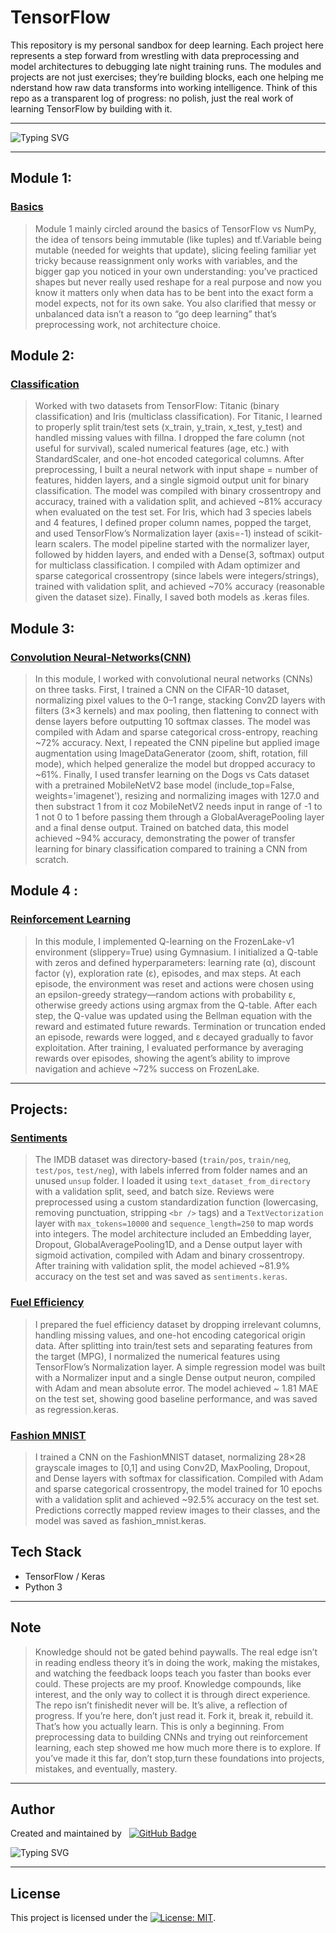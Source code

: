 # TensorFlow 
This repository is my personal sandbox for deep learning. Each project here represents a step forward from wrestling with data preprocessing and model architectures to debugging late night training runs. The modules and projects are not just exercises; they’re building blocks, each one helping me nderstand how raw data transforms into working intelligence. Think of this repo as a transparent log of progress: no polish, just the real work of learning TensorFlow by building with it.

---
<p align="left">
<img src="https://readme-typing-svg.demolab.com?font=Fira+Code&duration=3000&pause=500&color=00FF80&background=765898&center=false&vCenter=false&width=440&lines=Basics;Classification;Convolution+Neural+Network+(CNN);Reinforcement-Learning;Project:+Sentiment+Analysis;Project:+Fuel+Efficiency;Project:+Fashion+MNIST" alt="Typing SVG" />
</p>

---
## Module 1:
### [Basics](https://github.com/aypy01/tensorflow/blob/main/module-1.ipynb)
> Module 1 mainly circled around the basics of TensorFlow vs NumPy, the idea of tensors being immutable (like tuples) and tf.Variable being mutable (needed for weights that update), slicing feeling familiar yet tricky because reassignment only works with variables, and the bigger gap you noticed in your own understanding: you’ve practiced shapes but never really used reshape for a real purpose and now you know it matters only when data has to be bent into the exact form a model expects, not for its own sake. You also clarified that messy or unbalanced data isn’t a reason to “go deep learning”  that’s preprocessing work, not architecture choice.
## Module 2:
### [Classification](https://github.com/aypy01/tensorflow/blob/main/module-2.ipynb)
> Worked with two datasets from TensorFlow: Titanic (binary classification) and Iris (multiclass classification). For Titanic, I learned to properly split train/test sets (x_train, y_train, x_test, y_test) and handled missing values with fillna. I dropped the fare column (not useful for survival), scaled numerical features (age, etc.) with StandardScaler, and one-hot encoded categorical columns. After preprocessing, I built a neural network with input shape = number of features, hidden layers, and a single sigmoid output unit for binary classification. The model was compiled with binary crossentropy and accuracy, trained with a validation split, and achieved ~81% accuracy when evaluated on the test set. For Iris, which had 3 species labels and 4 features, I defined proper column names, popped the target, and used TensorFlow’s Normalization layer (axis=-1) instead of scikit-learn scalers. The model pipeline started with the normalizer layer, followed by hidden layers, and ended with a Dense(3, softmax) output for multiclass classification. I compiled with Adam optimizer and sparse categorical crossentropy (since labels were integers/strings), trained with validation split, and achieved ~70% accuracy (reasonable given the dataset size). Finally, I saved both models as .keras files.
## Module 3:
### [Convolution Neural-Networks(CNN)](https://github.com/aypy01/tensorflow/blob/main/module-3.ipynb)
> In this module, I worked with convolutional neural networks (CNNs) on three tasks. First, I trained a CNN on the CIFAR-10 dataset, normalizing pixel values to the 0–1 range, stacking Conv2D layers with filters (3×3 kernels) and max pooling, then flattening to connect with dense layers before outputting 10 softmax classes. The model was compiled with Adam and sparse categorical cross-entropy, reaching ~72% accuracy. Next, I repeated the CNN pipeline but applied image augmentation using ImageDataGenerator (zoom, shift, rotation, fill mode), which helped generalize the model but dropped accuracy to ~61%. Finally, I used transfer learning on the Dogs vs Cats dataset with a pretrained MobileNetV2 base model (include_top=False, weights='imagenet'), resizing and normalizing images with 127.0 and then substract 1 from it coz MobileNetV2 needs input in range of -1 to 1 not 0 to 1 before passing them through a GlobalAveragePooling layer and a final dense output. Trained on batched data, this model achieved ~94% accuracy, demonstrating the power of transfer learning for binary classification compared to training a CNN from scratch.

## Module 4 :
### [Reinforcement Learning](https://github.com/aypy01/tensorflow/blob/main/module-4.ipynb)
>  In this module, I implemented Q-learning on the FrozenLake-v1 environment (slippery=True) using Gymnasium. I initialized a Q-table with zeros and defined hyperparameters: learning rate (α), discount factor (γ), exploration rate (ε), episodes, and max steps. At each episode, the environment was reset and actions were chosen using an epsilon-greedy strategy—random actions with probability ε, otherwise greedy actions using argmax from the Q-table. After each step, the Q-value was updated using the Bellman equation with the reward and estimated future rewards. Termination or truncation ended an episode, rewards were logged, and ε decayed gradually to favor exploitation. After training, I evaluated performance by averaging rewards over episodes, showing the agent’s ability to improve navigation and achieve ~72% success on FrozenLake.

---

## Projects:
### [Sentiments](https://github.com/aypy01/tensorflow/blob/main/sentiments.ipynb)
>  The IMDB dataset was directory-based (`train/pos`, `train/neg`, `test/pos`, `test/neg`), with labels inferred from folder names and an unused `unsup` folder. I loaded it using `text_dataset_from_directory` with a validation split, seed, and batch size. Reviews were preprocessed using a custom standardization function (lowercasing, removing punctuation, stripping `<br />` tags) and a `TextVectorization` layer with `max_tokens=10000` and `sequence_length=250` to map words into integers. The model architecture included an Embedding layer, Dropout, GlobalAveragePooling1D, and a Dense output layer with sigmoid activation, compiled with Adam and binary crossentropy. After training with validation split, the model achieved \~81.9% accuracy on the test set and was saved as `sentiments.keras`.
### [Fuel Efficiency](https://github.com/aypy01/tensorflow/blob/main/fuel_efficiency.ipynb)
>  I prepared the fuel efficiency dataset by dropping irrelevant columns, handling missing values, and one-hot encoding categorical origin data. After splitting into train/test sets and separating features from the target (MPG), I normalized the numerical features using TensorFlow’s Normalization layer. A simple regression model was built with a Normalizer input and a single Dense output neuron, compiled with Adam and mean absolute error. The model achieved ~ 1.81 MAE on the test set, showing good baseline performance, and was saved as regression.keras.

### [Fashion MNIST](https://github.com/aypy01/tensorflow/blob/main/fashion-mnist-image-classifier.py)
>  I trained a CNN on the FashionMNIST dataset, normalizing 28×28 grayscale images to [0,1] and using Conv2D, MaxPooling, Dropout, and Dense layers with softmax for classification. Compiled with Adam and sparse categorical crossentropy, the model trained for 10 epochs with a validation split and achieved ~92.5% accuracy on the test set. Predictions correctly mapped review images to their classes, and the model was saved as fashion_mnist.keras.


## Tech Stack
- TensorFlow / Keras
- Python 3

---

## Note
> Knowledge should not be gated behind paywalls.
The real edge isn’t in reading endless theory it’s in doing the work, making the mistakes, and watching the feedback loops teach you faster than books ever could. These projects are my proof. Knowledge compounds, like interest, and the only way to collect it is through direct experience. The repo isn’t finishedit never will be. It’s alive, a reflection of progress. If you’re here, don’t just read it. Fork it, break it, rebuild it. That’s how you actually learn.
 This is only a beginning. From preprocessing data to building CNNs and trying out reinforcement learning, each step showed me how much more there is to explore. If you’ve made it this far, don’t stop,turn these foundations into projects, mistakes, and eventually, mastery.
---

## Author
 <p align="left">
  Created and maintained by &nbsp;
  <a href="https://github.com/aypy01" target="_blank">
  <img src="https://img.shields.io/badge/Aaditya_Yadav-aypy01-e6770b?style=flat-square&logo=github&logoColor=00FF80&labelColor=765898" alt="GitHub Badge"/>
</a>

</p>

<p>
<img src="https://readme-typing-svg.demolab.com?font=Fira+Code&duration=3000&pause=500&color=00FF80&background=765898&center=false&vCenter=false&width=440&lines=Break+Things+First%2C+Understand+Later;Built+to+Debug%2C+Not+Repeat;Learning+What+Actually+Sticks;Code.+Observe.+Refine." alt="Typing SVG" />
</p>

---

## License

This project is licensed under the [![License: MIT](https://img.shields.io/badge/License-MIT-yellow.svg)](https://opensource.org/licenses/MIT).



